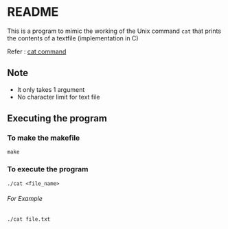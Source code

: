 # README
This is a program to mimic the working of the Unix command `cat` that prints the contents of a textfile (implementation in C)

Refer : [cat command](https://man7.org/linux/man-pages/man1/cat.1.html)

## Note
- It only takes 1 argument
- No character limit for text file

## Executing the program

### To make the makefile

`make`

### To execute the program

`./cat <file_name>`

###### For Example 

`./cat file.txt`



